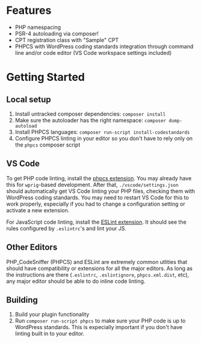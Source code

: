 # Features

* PHP namespacing
* PSR-4 autoloading via composer!
* CPT registration class with "Sample" CPT
* PHPCS with WordPress coding standards integration through command line and/or code editor (VS Code workspace settings included)

# Getting Started

## Local setup

1. Install untracked composer dependencies: `composer install`
1. Make sure the autoloader has the right namespace: `composer dump-autoload`
1. Install PHPCS languages: `composer run-script install-codestandards`
1. Configure PHPCS linting in your editor so you don't have to rely only on the `phpcs` composer script

## VS Code

To get PHP code linting, install the [phpcs extension](https://marketplace.visualstudio.com/items?itemName=ikappas.phpcs). You may already have this for `wprig`-based development. After that, `./vscode/settings.json` should automatically get VS Code linting your PHP files, checking them with WordPress coding standards. You may need to restart VS Code for this to work properly, especially if you had to change a configuration setting or activate a new extension.

For JavaScript code linting, install the [ESLint extension](https://marketplace.visualstudio.com/items?itemName=dbaeumer.vscode-eslint). It should see the rules configured by `.eslintrc`'s and lint your JS.

## Other Editors

PHP_CodeSniffer (PHPCS) and ESLint are extremely common utlities that should have compatibility or extensions for all the major editors. As long as the instructions are there (`.eslintrc`, `.eslintignore`, `phpcs.xml.dist`, etc), any major editor should be able to do inline code linting.

## Building

1. Build your plugin functionality
1. Run `composer run-script phpcs` to make sure your PHP code is up to WordPress standards. This is expecially important if you don't have linting built in to your editor.
